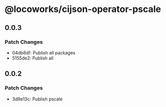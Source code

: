 # @locoworks/cijson-operator-pscale

## 0.0.3

### Patch Changes

- 04db8df: Publish all packages
- 5155de2: Publish all

## 0.0.2

### Patch Changes

- 3d9e13c: Publish pscale
